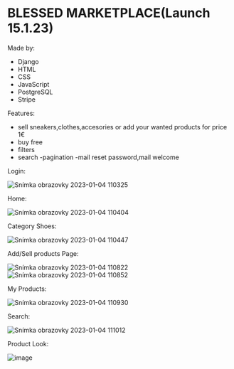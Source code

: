# BLESSED MARKETPLACE(Launch 15.1.23)

Made by:

- Django
- HTML
- CSS
- JavaScript
- PostgreSQL
- Stripe

Features:

- sell sneakers,clothes,accesories or add your  wanted products for price 1€
- buy free
- filters
- search
-pagination
-mail reset password,mail welcome

Login:

![Snímka obrazovky 2023-01-04 110325](https://user-images.githubusercontent.com/85837671/210532275-926ad4aa-0f79-410d-a483-e90437087343.png)

Home:

![Snímka obrazovky 2023-01-04 110404](https://user-images.githubusercontent.com/85837671/210532345-916a3401-5cec-4814-8c1b-6ff86bc36fdc.png)

Category Shoes:

![Snímka obrazovky 2023-01-04 110447](https://user-images.githubusercontent.com/85837671/210532401-99e58bbe-c273-4aa0-b763-076880558989.png)

Add/Sell products Page:

![Snímka obrazovky 2023-01-04 110822](https://user-images.githubusercontent.com/85837671/210532481-aa2611c5-2c9b-452e-8a6d-8cccf8afe84c.png)
![Snímka obrazovky 2023-01-04 110852](https://user-images.githubusercontent.com/85837671/210532491-5c4365d9-883a-40af-bdba-2ef48864ea3f.png)

My Products:

![Snímka obrazovky 2023-01-04 110930](https://user-images.githubusercontent.com/85837671/210532566-37bfd675-6030-414f-963e-2cef89577a4d.png)

Search:

![Snímka obrazovky 2023-01-04 111012](https://user-images.githubusercontent.com/85837671/210532619-86a352cc-6a27-4c59-b374-475038be64e4.png)

Product Look:

![image](https://user-images.githubusercontent.com/85837671/210532867-04102de8-3e83-4e08-920c-006836bdab3d.png)
